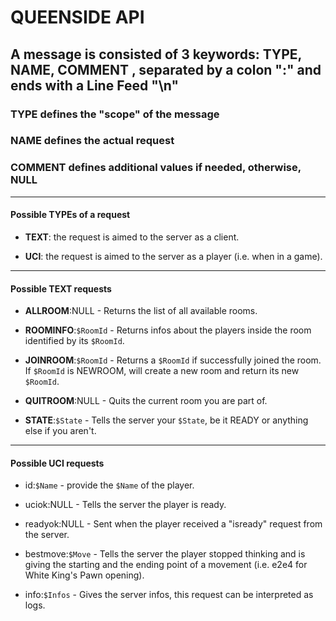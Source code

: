 
# QUEENSIDE API

## A message is consisted of 3 keywords: TYPE, NAME, COMMENT , separated by a colon **":"** and ends with a Line Feed **"\n"**

### TYPE defines the "scope" of the message

### NAME defines the actual request

### COMMENT defines additional values if needed, otherwise, NULL

---

#### Possible TYPEs of a request

-  **TEXT**: the request is aimed to the server as a client.

-  **UCI**: the request is aimed to the server as a player (i.e. when in a game).

---

#### Possible TEXT requests

-  **ALLROOM**:NULL - Returns the list of all available rooms.

-  **ROOMINFO**:`$RoomId` - Returns infos about the players inside the room identified by its `$RoomId`.

-  **JOINROOM**:`$RoomId` - Returns a `$RoomId` if successfully joined the room. If `$RoomId` is NEWROOM, will create a new room and return its new `$RoomId`.

-  **QUITROOM**:NULL - Quits the current room you are part of.

-  **STATE**:`$State` - Tells the server your `$State`, be it READY or anything else if you aren't.

---

#### Possible UCI requests

- id:`$Name` - provide the `$Name` of the player.

- uciok:NULL - Tells the server the player is ready.

- readyok:NULL - Sent when the player received a "isready" request from the server.

- bestmove:`$Move` - Tells the server the player stopped thinking and is giving the starting and the ending point of a movement (i.e. e2e4 for White King's Pawn opening).

- info:`$Infos` - Gives the server infos, this request can be interpreted as logs.